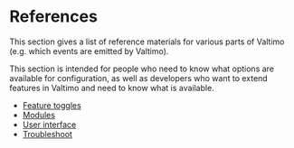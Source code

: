 # References

This section gives a list of reference materials for various parts of Valtimo (e.g. which events are emitted by 
Valtimo).

This section is intended for people who need to know what options are available for configuration, as well as 
developers who want to extend features in Valtimo and need to know what is available. 

* [Feature toggles](./feature-toggles/feature-toggles.md)
* [Modules](./modules/modules.md)
* [User interface](./user-interface/user-interface.md)
* [Troubleshoot](troubleshoot.md)
